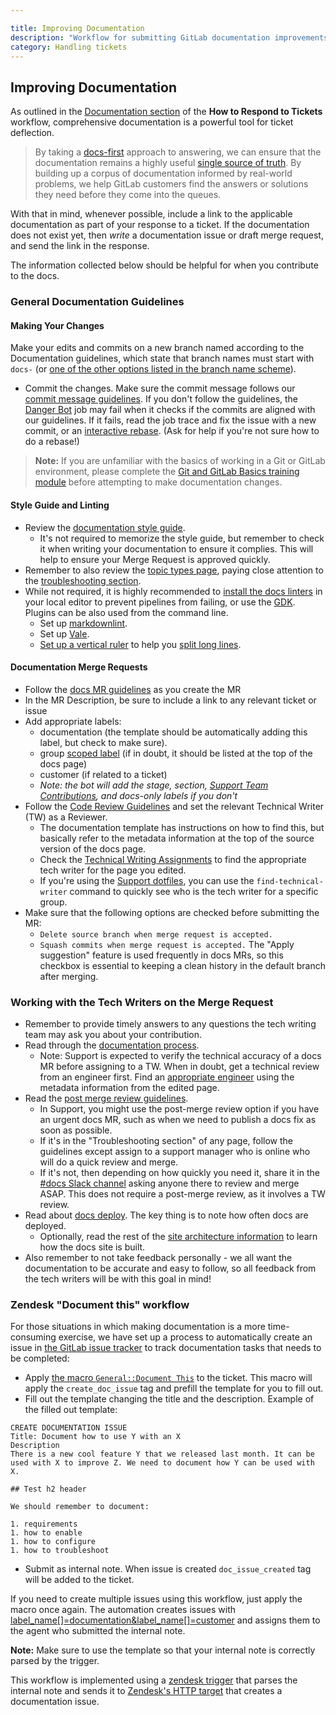 ```yaml
---

title: Improving Documentation
description: "Workflow for submitting GitLab documentation improvements from the Support team"
category: Handling tickets
---
```


## Improving Documentation

As outlined in the [Documentation section](/handbook/support/workflows/how-to-respond-to-tickets#documentation) of the **How to Respond to Tickets** workflow, comprehensive documentation is a powerful tool for ticket deflection.

> By taking a [docs-first](https://docs.gitlab.com/ee/development/documentation/styleguide/#docs-first-methodology) approach to answering, we can ensure that the documentation remains a highly useful [single source of truth](https://docs.gitlab.com/ee/development/documentation/styleguide/#documentation-is-the-single-source-of-truth-ssot). By building up a corpus of documentation informed by real-world problems, we help GitLab customers find the answers or solutions they need before they come into the queues.

With that in mind, whenever possible, include a link to the applicable documentation as part of your response to a ticket. If the documentation does not exist yet, then *write* a documentation issue or draft merge request, and send the link  in the response.

The information collected below should be helpful for when you contribute to the docs.

### General Documentation Guidelines

#### Making Your Changes

Make your edits and commits on a new branch named according to the Documentation
guidelines, which state that branch names must start with `docs-` (or
[one of the other options listed in the branch name scheme](https://docs.gitlab.com/ee/development/documentation/#branch-naming)).

- Commit the changes. Make sure the commit message follows our [commit message guidelines](https://docs.gitlab.com/ee/development/contributing/merge_request_workflow.html#commit-messages-guidelines).
    If you don't follow the guidelines, the [Danger Bot](https://docs.gitlab.com/ee/development/dangerbot.html) job may fail when it checks if the commits are aligned with our guidelines. If it fails, read the job trace and fix the issue with a new commit, or an [interactive rebase](https://git-scm.com/book/en/v2/Git-Tools-Rewriting-History). (Ask for help if you're not sure how to do a rebase!)

> **Note:** If you are unfamiliar with the basics of working in a Git or GitLab
environment, please complete the
[Git and GitLab Basics training module](https://gitlab.com/gitlab-com/support/support-training/-/blob/main/.gitlab/issue_templates/Git%20and%20GitLab%20Basics.md) before attempting to make documentation changes.

#### Style Guide and Linting

- Review the [documentation style guide](https://docs.gitlab.com/ee/development/documentation/styleguide/).
  - It's not required to memorize the style guide, but remember to check it when writing your documentation to ensure it complies. This will help to ensure your Merge Request is approved quickly.
- Remember to also review the [topic types page](https://docs.gitlab.com/ee/development/documentation/topic_types/), paying close attention to the [troubleshooting section](https://docs.gitlab.com/ee/development/documentation/topic_types/troubleshooting.html).
- While not required, it is highly recommended to [install the docs linters](https://docs.gitlab.com/ee/development/documentation/testing/index.html)
  in your local editor to prevent pipelines from failing, or use the [GDK](https://gitlab.com/gitlab-org/gitlab-development-kit). Plugins can be also
  used from the command line.
  - Set up [markdownlint](https://docs.gitlab.com/ee/development/documentation/testing/markdownlint.html).
  - Set up [Vale](https://docs.gitlab.com/ee/development/documentation/testing/vale.html).
  - [Set up a vertical ruler](https://stackoverflow.com/questions/29968499/vertical-rulers-in-visual-studio-code) to help you [split long lines](https://docs.gitlab.com/ee/development/documentation/styleguide/index.html#text).

#### Documentation Merge Requests

- Follow the [docs MR guidelines](https://docs.gitlab.com/ee/development/documentation/#merge-requests-for-gitlab-documentation) as you create the MR
- In the MR Description, be sure to include a link to any relevant ticket or issue
- Add appropriate labels:
  - documentation (the template should be automatically adding this label, but check to make sure).
  - group [scoped label](https://docs.gitlab.com/ee/user/project/labels.html#scoped-labels) (if in doubt, it should be listed at the top of the docs page)
  - customer (if related to a ticket)
  - *Note: the bot will add the stage, section, [Support Team Contributions](/handbook/support/#support-fixes), and docs-only labels if you don't*
- Follow the [Code Review Guidelines](https://docs.gitlab.com/ee/development/code_review.html) and set the relevant Technical Writer (TW) as a Reviewer.
  - The documentation template has instructions on how to find this, but basically refer to the metadata information at the top of the source version of the docs page.
  - Check the [Technical Writing Assignments](/handbook/product/ux/technical-writing/#assignments) to find the appropriate tech writer for the page you edited.
  - If you're using the [Support dotfiles](https://gitlab.com/gitlab-com/support/toolbox/dotfiles), you can use the `find-technical-writer` command to quickly see who is the tech writer for a specific group.
- Make sure that the following options are checked before submitting the MR:
  - `Delete source branch when merge request is accepted.`
  - `Squash commits when merge request is accepted.` The "Apply suggestion" feature is used frequently in docs MRs, so this checkbox is essential to keeping a clean history in the default branch after merging.

### Working with the Tech Writers on the Merge Request

- Remember to provide timely answers to any questions the tech writing team may ask you about your contribution.
- Read through the [documentation process](https://docs.gitlab.com/ee/development/documentation/workflow.html).
  - Note: Support is expected to verify the technical accuracy of a docs MR before assigning to a TW. When in doubt, get a technical review from an engineer first. Find an [appropriate engineer](/handbook/product/categories/) using the metadata information from the edited page.
- Read the [post merge review guidelines](https://docs.gitlab.com/ee/development/documentation/workflow.html#post-merge-reviews).
  - In Support, you might use the post-merge review option if you have an urgent docs MR, such as when we need to publish a docs fix as soon as possible.
  - If it's in the "Troubleshooting section" of any page, follow the guidelines except assign to a support manager who is online who will do a quick review and merge.
  - If it's not, then depending on how quickly you need it, share it in the [#docs Slack channel](https://gitlab.slack.com/archives/C16HYA2P5) asking anyone there to review and merge ASAP. This does not require a post-merge review, as it involves a TW review.
- Read about [docs deploy](https://docs.gitlab.com/ee/development/documentation/site_architecture/index.html#deploy-the-docs-site). The key thing is to note how often docs are deployed.
  - Optionally, read the rest of the [site architecture information](https://docs.gitlab.com/ee/development/documentation/site_architecture/index.html) to learn how the docs site is built.
- Also remember to not take feedback personally - we all want the documentation to be accurate and easy to follow, so all feedback from the tech writers will be with this goal in mind!

### Zendesk "Document this" workflow

For those situations in which making documentation is a more time-consuming exercise, we have set up a process to automatically create an issue in [the GitLab issue tracker](https://gitlab.com/gitlab-org/gitlab/-/issues) to track documentation tasks that needs to be completed:

- Apply [the macro `General::Document This`](https://gitlab.com/gitlab-com/support/support-ops/zendesk-global/macros/-/blob/master/macros/active/General/Document%20This.yaml) to the ticket. This macro will apply the `create_doc_issue` tag and prefill the template for you to fill out.
- Fill out the template changing the title and the description. Example of the filled out template:

```text
CREATE DOCUMENTATION ISSUE
Title: Document how to use Y with an X
Description
There is a new cool feature Y that we released last month. It can be used with X to improve Z. We need to document how Y can be used with X.

## Test h2 header

We should remember to document:

1. requirements
1. how to enable
1. how to configure
1. how to troubleshoot
```

- Submit as internal note. When issue is created `doc_issue_created` tag will be added to the ticket.

If you need to create multiple issues using this workflow, just apply the macro once again.
The automation creates issues with [label_name\[\]=documentation&label_name\[\]=customer](https://gitlab.com/gitlab-org/gitlab/-/issues?scope=all&state=opened&label_name[]=documentation&label_name[]=customer) and assigns them to the agent who submitted the internal note.

**Note:** Make sure to use the template so that your internal note is correctly parsed by the trigger.

This workflow is implemented using a [zendesk trigger](https://gitlab.com/gitlab-com/support/support-ops/zendesk-global/triggers/-/blob/master/triggers/active/Lifespan%20Stage/Create%20documentation%20issue.yaml) that parses the internal note and sends it to [Zendesk's HTTP target](https://support.zendesk.com/hc/en-us/articles/204890268) that creates a documentation issue.
